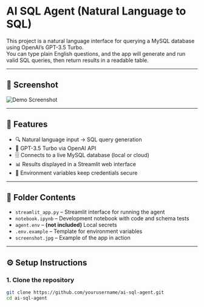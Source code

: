 #  AI SQL Agent (Natural Language to SQL)

This project is a natural language interface for querying a MySQL database using OpenAI’s GPT-3.5 Turbo.  
You can type plain English questions, and the app will generate and run valid SQL queries, then return results in a readable table.

---

## 📸 Screenshot

![Demo Screenshot](screenshot.jpg)

---

## 🚀 Features

- 🔍 Natural language input → SQL query generation
- 🤖 GPT-3.5 Turbo via OpenAI API
- 🗄️ Connects to a live MySQL database (local or cloud)
- 📊 Results displayed in a Streamlit web interface
- 🔐 Environment variables keep credentials secure

---

## 📂 Folder Contents

- `streamlit_app.py` – Streamlit interface for running the agent
- `notebook.ipynb` – Development notebook with code and schema tests
- `agent.env` – **(not included)** Local secrets
- `.env.example` – Template for environment variables
- `screenshot.jpg` – Example of the app in action

---

## ⚙️ Setup Instructions

### 1. Clone the repository

```bash
git clone https://github.com/yourusername/ai-sql-agent.git
cd ai-sql-agent

